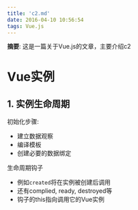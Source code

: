 ```yaml
---
title: 'c2.md'
date: 2016-04-10 10:56:54
tags: Vue.js
---
```


__摘要__: 这是一篇关于Vue.js的文章，主要介绍c2
<!-- more -->
Vue实例
=======

## 1. 实例生命周期

初始化步骤:

 + 建立数据观察
 + 编译模板
 + 创建必要的数据绑定

生命周期钩子
 + 例如`created`将在实例被创建后调用
 + 还有complied, ready, destroyed等
 + 钩子的this指向调用它的Vue实例
